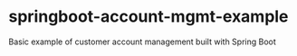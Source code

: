 # springboot-account-mgmt-example
Basic example of customer account management built with Spring Boot
